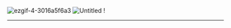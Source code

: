 ![ezgif-4-3016a5f6a3](https://user-images.githubusercontent.com/67855031/157255484-e20b0511-a6ec-4a0b-b336-e8effd29e73b.gif)
![Untitled](https://user-images.githubusercontent.com/67855031/157256617-acf2917f-3f44-4793-a7ad-858a97f52401.png) !
<hr>
